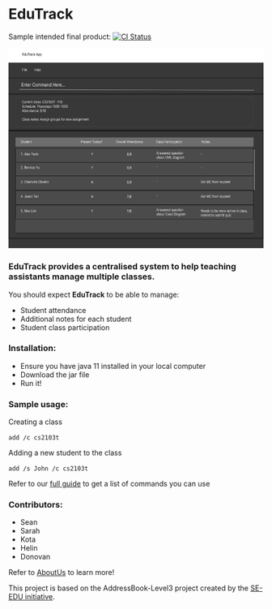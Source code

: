# EduTrack

Sample intended final product:
[![CI Status](https://github.com/se-edu/addressbook-level3/workflows/Java%20CI/badge.svg)](https://github.com/AY2324S1-CS2103T-T15-3/tp/actions)

![Ui](docs/images/Ui.png)

### **EduTrack** provides a **centralised system** to help teaching assistants manage multiple classes.<br>
You should expect **EduTrack** to be able to manage:
* Student attendance
* Additional notes for each student
* Student class participation

### Installation:
* Ensure you have java 11 installed in your local computer
* Download the jar file <here>
* Run it!

### Sample usage:
Creating a class
```
add /c cs2103t
```
Adding a new student to the class
```
add /s John /c cs2103t
```
Refer to our [full guide]()  to get a list of commands you can use

### Contributors:
  * Sean
  * Sarah
  * Kota
  * Helin
  * Donovan

  Refer to [AboutUs](https://github.com/AY2324S1-CS2103T-T15-3/tp/blob/master/docs/AboutUs.md) to learn more!

This project is based on the AddressBook-Level3 project created by the [SE-EDU initiative](https://se-education.org).
